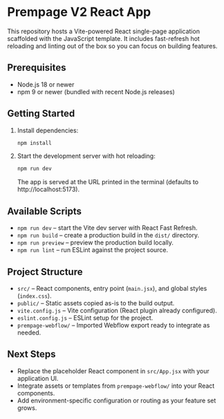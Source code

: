 # Prempage V2 React App

This repository hosts a Vite-powered React single-page application scaffolded with the JavaScript template. It includes fast-refresh hot reloading and linting out of the box so you can focus on building features.

## Prerequisites
- Node.js 18 or newer
- npm 9 or newer (bundled with recent Node.js releases)

## Getting Started
1. Install dependencies:
   ```bash
   npm install
   ```
2. Start the development server with hot reloading:
   ```bash
   npm run dev
   ```
   The app is served at the URL printed in the terminal (defaults to http://localhost:5173).

## Available Scripts
- `npm run dev` – start the Vite dev server with React Fast Refresh.
- `npm run build` – create a production build in the `dist/` directory.
- `npm run preview` – preview the production build locally.
- `npm run lint` – run ESLint against the project source.

## Project Structure
- `src/` – React components, entry point (`main.jsx`), and global styles (`index.css`).
- `public/` – Static assets copied as-is to the build output.
- `vite.config.js` – Vite configuration (React plugin already configured).
- `eslint.config.js` – ESLint setup for the project.
- `prempage-webflow/` – Imported Webflow export ready to integrate as needed.

## Next Steps
- Replace the placeholder React component in `src/App.jsx` with your application UI.
- Integrate assets or templates from `prempage-webflow/` into your React components.
- Add environment-specific configuration or routing as your feature set grows.
